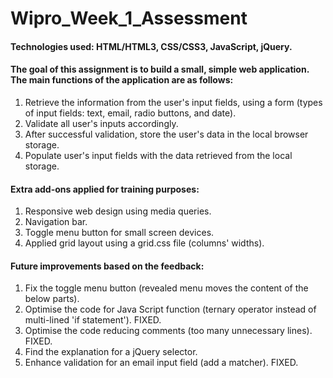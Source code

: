 # Wipro_Week_1_Assessment

#### Technologies used: HTML/HTML3, CSS/CSS3, JavaScript, jQuery. ####

#### The goal of this assignment is to build a small, simple web application. The main functions of the application are as follows: ####
1. Retrieve the information from the user's input fields, using a form (types of input fields: text, email, radio buttons, and date).
2. Validate all user's inputs accordingly.
3. After successful validation, store the user's data in the local browser storage.
4. Populate user's input fields with the data retrieved from the local storage.

#### Extra add-ons applied for training purposes: ####
1. Responsive web design using media queries.
2. Navigation bar.
3. Toggle menu button for small screen devices.
4. Applied grid layout using a grid.css file (columns' widths).

#### Future improvements based on the feedback: ####
1. Fix the toggle menu button (revealed menu moves the content of the below parts).
2. Optimise the code for Java Script function (ternary operator instead of multi-lined 'if statement'). FIXED.
3. Optimise the code reducing comments (too many unnecessary lines). FIXED.
4. Find the explanation for a jQuery selector.
5. Enhance validation for an email input field (add a matcher). FIXED.
